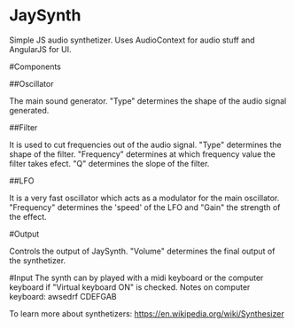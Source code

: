 # JaySynth

Simple JS audio synthetizer.
Uses AudioContext for audio stuff and AngularJS for UI.

#Components

##Oscillator

The main sound generator. "Type" determines the shape of the audio signal generated.

##Filter

It is used to cut frequencies out of the audio signal. "Type" determines the shape of the filter. "Frequency" determines at which frequency value the filter takes efect. "Q" determines the slope of the filter.

##LFO

It is a very fast oscillator which acts as a modulator for the main oscillator. "Frequency" determines the 'speed' of the LFO and "Gain" the strength of the effect.


#Output

Controls the output of JaySynth. "Volume" determines the final output of the synthetizer.

  
#Input
The synth can by played with a midi keyboard or the computer keyboard if "Virtual keyboard ON" is checked.
Notes on computer keyboard:
  awsedrf
  CDEFGAB
  
To learn more about synthetizers: 
https://en.wikipedia.org/wiki/Synthesizer


